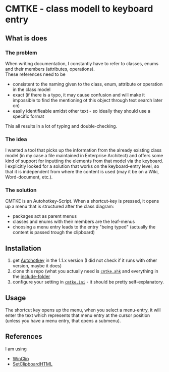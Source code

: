 # CMTKE - class modell to keyboard entry

## What is does

### The problem

When writing documentation, I constantly have to refer to classes, enums and their members (attributes, operations).  
These references need to be

- consistent to the naming given to the class, enum, attribute or operation in the class model
- exact (if there is a typo, it may cause confusion and will make it impossible to find the mentioning ot this object through text search later on)
- easily identifieable amidst other text - so ideally they should use a specific format

This all results in a lot of typing and double-checking.

### The idea

I wanted a tool that picks up the information from the already existing class model (in my case a file maintained in Enterprise Architect) and offers some kind of support for inputting the elements from that model via the keyboard.  
I explicitly looked for a solution that works on the keyboard-entry level, so that it is independent from where the content is used (may it be on a Wiki, Word-document, etc.).

### The solution

CMTKE is an Autohotkey-Script. When a shortcut-key is pressed, it opens up a menu that is structured after the class diagram:

- packages act as parent menus
- classes and enums with their members are the leaf-menus
- choosing a menu entry leads to the entry "being typed" (actually the content is passed trough the clipboard)

## Installation

1. get [Autohotkey](https://www.autohotkey.com/) in the 1.1.x version (I did not check if it runs with other version, maybe it does)
2. clone this repo (what you actually need is [`cmtke.ahk`](cmtke.ahk) and everything in the [include-folder](cmtke.ahk)
3. configure your setting in [`cmtke.ini`](cmtke.ini) - it should be pretty self-explanatory.

## Usage

The shortcut key opens up the menu, when you select a menu-entry, it will enter the text which represents that menu entry at the cursor position (unless you have a menu entry, that opens a submenu).

## References

I am using

- [WinClip](https://www.autohotkey.com/board/topic/74670-class-winclip-direct-clipboard-manipulations/)
- [SetClipboardHTML](https://www.autohotkey.com/boards/viewtopic.php?t=80706)
